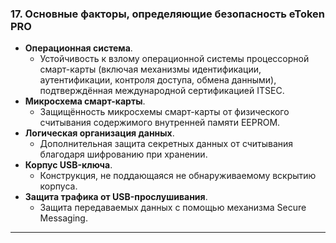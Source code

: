 ### 17. Основные факторы, определяющие безопасность eToken PRO
* **Операционная система**. 
  * Устойчивость к взлому операционной системы процессорной смарт-карты (включая механизмы идентификации, аутентификации, контроля доступа, обмена данными), подтверждённая международной сертификацией ITSEC.
* **Микросхема смарт-карты**. 
  * Защищённость микросхемы смарт-карты от физического считывания содержимого внутренней памяти EEPROM.
* **Логическая организация данных**. 
  * Дополнительная защита секретных данных от считывания благодаря шифрованию при хранении.
* **Корпус USB-ключа**. 
  * Конструкция, не поддающаяся не обнаруживаемому вскрытию корпуса.
* **Защита трафика от USB-прослушивания**. 
  * Защита передаваемых данных с помощью механизма Secure Messaging.

___
